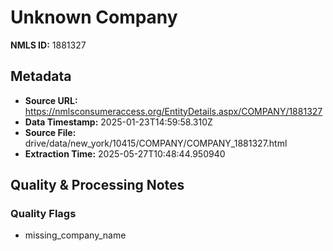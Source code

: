 # Unknown Company

**NMLS ID:** 1881327

## Metadata
- **Source URL:** https://nmlsconsumeraccess.org/EntityDetails.aspx/COMPANY/1881327
- **Data Timestamp:** 2025-01-23T14:59:58.310Z
- **Source File:** drive/data/new_york/10415/COMPANY/COMPANY_1881327.html
- **Extraction Time:** 2025-05-27T10:48:44.950940

## Quality & Processing Notes
### Quality Flags
- missing_company_name
